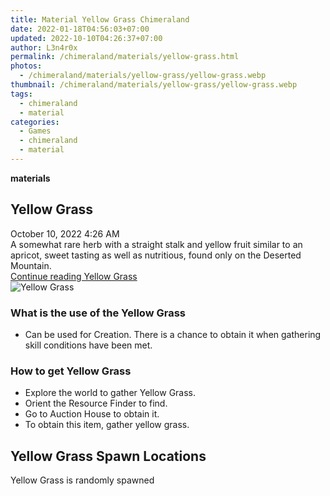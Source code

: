 ```yaml
---
title: Material Yellow Grass Chimeraland
date: 2022-01-18T04:56:03+07:00
updated: 2022-10-10T04:26:37+07:00
author: L3n4r0x
permalink: /chimeraland/materials/yellow-grass.html
photos:
  - /chimeraland/materials/yellow-grass/yellow-grass.webp
thumbnail: /chimeraland/materials/yellow-grass/yellow-grass.webp
tags:
  - chimeraland
  - material
categories:
  - Games
  - chimeraland
  - material
---
```


<link
  rel="stylesheet"
  href="https://rawcdn.githack.com/dimaslanjaka/Web-Manajemen/870a349/css/bootstrap-5-3-0-alpha3-wrapper.css"
/>
<section id="bootstrap-wrapper">
  <div data-bs-theme="dark">
    <div
      class="row g-0 border rounded overflow-hidden flex-md-row mb-4 shadow-sm position-relative bg-dark text-light"
    >
      <div class="col p-4 d-flex flex-column position-static">
        <strong class="d-inline-block mb-2 text-success">materials</strong>
        <h2 class="mb-0">Yellow Grass</h2>
        <div class="mb-1 text-muted">October 10, 2022 4:26 AM</div>
        <div class="mb-2 border p-1">
          A somewhat rare herb with a straight stalk and yellow fruit similar to
          an apricot, sweet tasting as well as nutritious, found only on the
          Deserted Mountain.
        </div>
        <a
          href="/chimeraland/materials/yellow-grass.html"
          class="stretched-link d-none text-primary"
          >Continue reading Yellow Grass</a
        >
      </div>
      <div class="col-auto d-none d-md-block d-lg-block">
        <img
          src="https://www.webmanajemen.com/chimeraland/materials/yellow-grass/yellow-grass.webp"
          alt="Yellow Grass"
        />
      </div>
    </div>
    <div class="row">
      <div class="col-lg-6 col-12 mb-2">
        <div class="card">
          <div class="card-body">
            <h3 class="card-title">What is the use of the Yellow Grass</h3>
            <div class="card-text">
              <ul>
                <li>
                  Can be used for Creation. There is a chance to obtain it when
                  gathering skill conditions have been met.
                </li>
              </ul>
            </div>
          </div>
        </div>
      </div>
      <div class="col-lg-6 col-12 mb-2">
        <div class="card">
          <div class="card-body">
            <h3 class="card-title">How to get Yellow Grass</h3>
            <div class="card-text">
              <ul>
                <li>Explore the world to gather Yellow Grass.</li>
                <li>Orient the Resource Finder to find.</li>
                <li>Go to Auction House to obtain it.</li>
                <li>To obtain this item, gather yellow grass.</li>
              </ul>
            </div>
          </div>
        </div>
      </div>
      <div class="col-12 mb-2">
        <h2>Yellow Grass Spawn Locations</h2>
        <p>Yellow Grass is randomly spawned</p>
      </div>
    </div>
  </div>
</section>